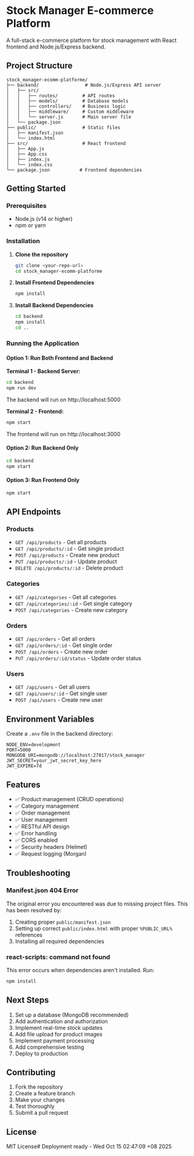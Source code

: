 # Stock Manager E-commerce Platform

A full-stack e-commerce platform for stock management with React frontend and Node.js/Express backend.

## Project Structure

```
stock_manager-ecomm-platforme/
├── backend/                 # Node.js/Express API server
│   ├── src/
│   │   ├── routes/         # API routes
│   │   ├── models/         # Database models
│   │   ├── controllers/    # Business logic
│   │   ├── middleware/     # Custom middleware
│   │   └── server.js       # Main server file
│   └── package.json
├── public/                 # Static files
│   ├── manifest.json
│   └── index.html
├── src/                    # React frontend
│   ├── App.js
│   ├── App.css
│   ├── index.js
│   └── index.css
└── package.json           # Frontend dependencies
```

## Getting Started

### Prerequisites

- Node.js (v14 or higher)
- npm or yarn

### Installation

1. **Clone the repository**
   ```bash
   git clone <your-repo-url>
   cd stock_manager-ecomm-platforme
   ```

2. **Install Frontend Dependencies**
   ```bash
   npm install
   ```

3. **Install Backend Dependencies**
   ```bash
   cd backend
   npm install
   cd ..
   ```

### Running the Application

#### Option 1: Run Both Frontend and Backend

**Terminal 1 - Backend Server:**
```bash
cd backend
npm run dev
```
The backend will run on http://localhost:5000

**Terminal 2 - Frontend:**
```bash
npm start
```
The frontend will run on http://localhost:3000

#### Option 2: Run Backend Only
```bash
cd backend
npm start
```

#### Option 3: Run Frontend Only
```bash
npm start
```

## API Endpoints

### Products
- `GET /api/products` - Get all products
- `GET /api/products/:id` - Get single product
- `POST /api/products` - Create new product
- `PUT /api/products/:id` - Update product
- `DELETE /api/products/:id` - Delete product

### Categories
- `GET /api/categories` - Get all categories
- `GET /api/categories/:id` - Get single category
- `POST /api/categories` - Create new category

### Orders
- `GET /api/orders` - Get all orders
- `GET /api/orders/:id` - Get single order
- `POST /api/orders` - Create new order
- `PUT /api/orders/:id/status` - Update order status

### Users
- `GET /api/users` - Get all users
- `GET /api/users/:id` - Get single user
- `POST /api/users` - Create new user

## Environment Variables

Create a `.env` file in the backend directory:

```env
NODE_ENV=development
PORT=5000
MONGODB_URI=mongodb://localhost:27017/stock_manager
JWT_SECRET=your_jwt_secret_key_here
JWT_EXPIRE=7d
```

## Features

- ✅ Product management (CRUD operations)
- ✅ Category management
- ✅ Order management
- ✅ User management
- ✅ RESTful API design
- ✅ Error handling
- ✅ CORS enabled
- ✅ Security headers (Helmet)
- ✅ Request logging (Morgan)

## Troubleshooting

### Manifest.json 404 Error
The original error you encountered was due to missing project files. This has been resolved by:
1. Creating proper `public/manifest.json`
2. Setting up correct `public/index.html` with proper `%PUBLIC_URL%` references
3. Installing all required dependencies

### react-scripts: command not found
This error occurs when dependencies aren't installed. Run:
```bash
npm install
```

## Next Steps

1. Set up a database (MongoDB recommended)
2. Add authentication and authorization
3. Implement real-time stock updates
4. Add file upload for product images
5. Implement payment processing
6. Add comprehensive testing
7. Deploy to production

## Contributing

1. Fork the repository
2. Create a feature branch
3. Make your changes
4. Test thoroughly
5. Submit a pull request

## License

MIT License# Deployment ready - Wed Oct 15 02:47:09 +08 2025
